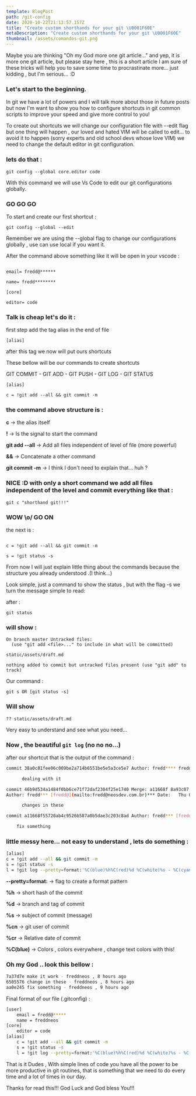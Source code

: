 ```yaml
---
template: BlogPost
path: /git-config
date: 2020-10-22T21:13:57.157Z
title: "Create custom shorthands for your git \U0001F60E"
metaDescription: "Create custom shorthands for your git \U0001F60E"
thumbnail: /assets/comandos-git.png
---
```

Maybe you are thinking "Oh my God more one git article..."  and yep, it is more one git article, but please stay here , this is a short article I am sure of these tricks will help you to save some time to procrastinate more... just kidding , but I'm serious... :D



### Let's start to the beginning.

In git we have a lot of powers and I will talk more about those  in future posts but now I'm want to show you how to configure shortcuts in git common scripts to improve your speed and give more control to you!

To create out shortcuts we will change our configuration file with --edit flag but one thing will happen , our loved and hated VIM will be called to edit... to avoid it to happen (sorry experts and old school devs whose love VIM) we need to change the default editor in git configuration.

### lets do that :  

`git config --global core.editor code`

With this command we will use Vs Code to edit our git configurations globally.

### GO GO GO

To start and create our first shortcut :

`git config --global --edit`

Remember we are using the --global flag to change our configurations globally , use can use local if you want it.

After the command above something like it will be open in your vscode :

```[user]

email= fredd@******

name= fredd********

[core]

editor= code
```

### Talk is cheap let's do it : 

first step add the tag alias in the end of file

`[alias]`

after this tag we now will put ours shortcuts

These bellow will be our commands to create shortcuts

GIT COMMIT - GIT ADD - GIT PUSH - GIT LOG - GIT STATUS

```
[alias]

c = !git add --all && git commit -m
```

### the command above structure is : 

**c** -> the alias itself

**!** -> Is the signal to start the command

**git add --all** -> Add all files independent of  level of file (more powerful)

**&&** -> Concatenate a other command

**git commit -m** -> I think I don't need to explain that... huh ?

### NICE :D with only a short command we add all files independent of the level and commit everything like that : 

`git c "shorthand git!!!"`

### WOW \o/ GO ON

the next is : 

```[alias]

c = !git add --all && git commit -m

s = !git status -s
```

From now I will just explain little thing about the commands because the structure you already understood .(I think...)

Look simple, just a command to show the status , but with the flag -s we turn the message simple to read:

after : 

`git status`

### will show :

```
On branch master Untracked files:
  (use "git add <file>..." to include in what will be committed)

static/assets/draft.md

nothing added to commit but untracked files present (use "git add" to track)
```

Our command : 

`git s OR [git status -s]`

### Will show

`?? static/assets/draft.md`

Very easy to understand and see what you need...

### Now  , the beautiful `git log` (no no no...)

after our shortcut that is the output of the command :

```bash 
commit 38a0c81fee06c009be2a714b6551be5e5a3ce5e7 Author: fredd**** fredd@*(mailto:fredd@neosdev.com.br)*** Date:   Thu Oct 22 16:38:36 2020 +0100

      dealing with it

commit 46b9d534a1484f0bb6ce71f72daf2304f25e1740 Merge: a11668f 8a93c07
Author: fredd*** [fredd@](mailto:fredd@neosdev.com.br)*** Date:   Thu Oct 22 16:18:09 2020 +0100

      changes in these

commit a11668f55720ab4c9526b587a0b5dae3c203c8ad Author: fredd*** [fredd@](mailto:fredd@neosdev.com.br)***** Date:   Thu Oct 22 16:17:29 2020 +0100 

    fix something

```


### little messy here... not easy to understand , lets do something :


```bash
[alias]
c = !git add --all && git commit -m
s = !git status -s
l = !git log --pretty=format:'%C(blue)%h%C(red)%d %C(white)%s - %C(cyan)%cn , %C(green)%cr'

```

**--pretty=format:** -> flag to create a format pattern

**%h** -> short hash of the commit

**%d** -> branch and tag of commit

**%s** -> subject of commit (message)

**%cn** -> git user of commit

**%cr** -> Relative date of commit

**%C(blue)** -> Colors , colors everywhere , change text colors with this!

### Oh my God .. look this bellow :

```bash
7a37d7e make it work - freddneos , 8 hours ago
6505576 change in these - freddneos , 8 hours ago
aa0e245 fix something - freddneos , 9 hours ago
```

Final format of our file (.gitconfig) : 


```bash
[user]
	email = fredd@*****
	name = freddneos
[core]
	editor = code
[alias]
	c = !git add --all && git commit -m
	s = !git status -s
	l = !git log --pretty=format:'%C(blue)%h%C(red)%d %C(white)%s - %C(cyan)%cn , %C(green)%cr'

```


That is it Dudes , With simple lines of code you have all the power to be more productive in git routines, that is something that we need to do every time and a lot of times in our day.

Thanks for read this!!!
God Luck and God bless You!!!



